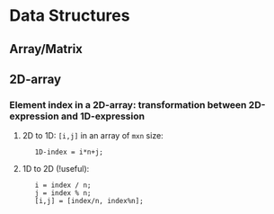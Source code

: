 # Data Structures

## Array/Matrix

## 2D-array

### Element index in a 2D-array: transformation between 2D-expression and 1D-expression

1. 2D to 1D:
   `[i,j]` in an array of `mxn` size:
   ```
      1D-index = i*n+j;
   ```
2. 1D to 2D (!useful):
   ```
      i = index / n;
      j = index % n;
      [i,j] = [index/n, index%n];
   ```
